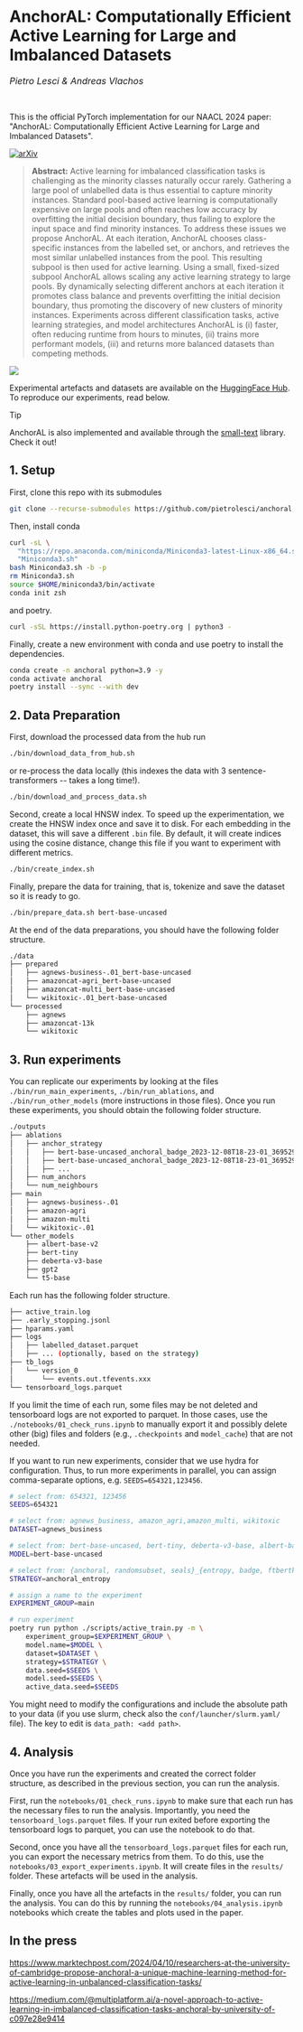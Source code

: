 # AnchorAL: Computationally Efficient Active Learning for Large and Imbalanced Datasets

<font size = "3">*Pietro Lesci \& Andreas Vlachos*</font>

<br>

This is the official PyTorch implementation for our NAACL 2024 paper: "AnchorAL: Computationally Efficient Active Learning for Large and Imbalanced Datasets".

[![arXiv](https://img.shields.io/badge/arXiv-1234.56789-b31b1b.svg)](https://arxiv.org/abs/2404.05623)

> **Abstract:** Active learning for imbalanced classification tasks is challenging as the minority classes naturally occur rarely. Gathering a large pool of unlabelled data is thus essential to capture minority instances. Standard pool-based active learning is computationally expensive on large pools and often reaches low accuracy by overfitting the initial decision boundary, thus failing to explore the input space and find minority instances. To address these issues we propose AnchorAL. At each iteration, AnchorAL chooses class-specific instances from the labelled set, or anchors, and retrieves the most similar unlabelled instances from the pool. This resulting subpool is then used for active learning. Using a small, fixed-sized subpool AnchorAL allows scaling any active learning strategy to large pools. By dynamically selecting different anchors at each iteration it promotes class balance and prevents overfitting the initial decision boundary, thus promoting the discovery of new clusters of minority instances. Experiments across different classification tasks, active learning strategies, and model architectures AnchorAL is (i) faster, often reducing runtime from hours to minutes, (ii) trains more performant models, (iii) and returns more balanced datasets than competing methods.

![](./method.png)

Experimental artefacts and datasets are available on the [HuggingFace Hub](https://huggingface.co/collections/pietrolesci/anchoral-66103ace42da659656c635d2).
To reproduce our experiments, read below.


> [!TIP]
> AnchorAL is also implemented and available through the [small-text](https://github.com/webis-de/small-text) library. Check it out!


## 1. Setup

First, clone this repo with its submodules

```bash
git clone --recurse-submodules https://github.com/pietrolesci/anchoral.git
```

Then, install conda

```bash
curl -sL \
  "https://repo.anaconda.com/miniconda/Miniconda3-latest-Linux-x86_64.sh" > \
  "Miniconda3.sh"
bash Miniconda3.sh -b -p
rm Miniconda3.sh
source $HOME/miniconda3/bin/activate
conda init zsh
```

and poetry.

```bash
curl -sSL https://install.python-poetry.org | python3 -
```

Finally, create a new environment with conda and use poetry to install the dependencies.

```bash
conda create -n anchoral python=3.9 -y
conda activate anchoral
poetry install --sync --with dev
```


## 2. Data Preparation

First, download the processed data from the hub run

```bash
./bin/download_data_from_hub.sh
```

or re-process the data locally (this indexes the data with 3 sentence-transformers -- takes a long time!).

```bash
./bin/download_and_process_data.sh
```

Second, create a local HNSW index. 
To speed up the experimentation, we create the HNSW index once and save it to disk.
For each embedding in the dataset, this will save a different `.bin` file. 
By default, it will create indices using the cosine distance, change this file if you want to experiment with different metrics. 

```bash
./bin/create_index.sh
```

Finally, prepare the data for training, that is, tokenize and save the dataset so it is ready to go.

```bash
./bin/prepare_data.sh bert-base-uncased
```

At the end of the data preparations, you should have the following folder structure.

```bash
./data
├── prepared
│   ├── agnews-business-.01_bert-base-uncased
│   ├── amazoncat-agri_bert-base-uncased
│   ├── amazoncat-multi_bert-base-uncased
│   └── wikitoxic-.01_bert-base-uncased
└── processed
    ├── agnews
    ├── amazoncat-13k
    └── wikitoxic
```


## 3. Run experiments

You can replicate our experiments by looking at the files `./bin/run_main_experiments`, `./bin/run_ablations`, and `./bin/run_other_models` (more instructions in those files).
Once you run these experiments, you should obtain the following folder structure.

```bash
./outputs
├── ablations
│   ├── anchor_strategy
│   │   ├── bert-base-uncased_anchoral_badge_2023-12-08T18-23-01_36952945_1
│   │   ├── bert-base-uncased_anchoral_badge_2023-12-08T18-23-01_36952945_2
│   │   ├── ...
│   ├── num_anchors
│   └── num_neighbours
├── main
│   ├── agnews-business-.01
│   ├── amazon-agri
│   ├── amazon-multi
│   └── wikitoxic-.01
└── other_models
    ├── albert-base-v2
    ├── bert-tiny
    ├── deberta-v3-base
    ├── gpt2
    └── t5-base
```

Each run has the following folder structure.

```bash
├── active_train.log
├── .early_stopping.jsonl
├── hparams.yaml
├── logs
│   ├── labelled_dataset.parquet
│   ├── ... (optionally, based on the strategy)
├── tb_logs
│   └── version_0
│       └── events.out.tfevents.xxx
└── tensorboard_logs.parquet
```

If you limit the time of each run, some files may be not deleted and tensorboard logs are not exported to parquet.
In those cases, use the `./notebooks/01_check_runs.ipynb` to manually export it and possibly delete other (big) files and folders (e.g., `.checkpoints` and `model_cache`) that are not needed.


If you want to run new experiments, consider that we use hydra for configuration. 
Thus, to run more experiments in parallel, you can assign comma-separate options, e.g. `SEEDS=654321,123456`.

```bash
# select from: 654321, 123456
SEEDS=654321

# select from: agnews_business, amazon_agri,amazon_multi, wikitoxic
DATASET=agnews_business

# select from: bert-base-uncased, bert-tiny, deberta-v3-base, albert-base-v2, gpt2, t5-base
MODEL=bert-base-uncased

# select from: {anchoral, randomsubset, seals}_{entropy, badge, ftbertkm} or random
STRATEGY=anchoral_entropy

# assign a name to the experiment
EXPERIMENT_GROUP=main

# run experiment
poetry run python ./scripts/active_train.py -m \
    experiment_group=$EXPERIMENT_GROUP \
    model.name=$MODEL \
    dataset=$DATASET \
    strategy=$STRATEGY \
    data.seed=$SEEDS \
    model.seed=$SEEDS \
    active_data.seed=$SEEDS
```

You might need to modify the configurations and include the absolute path to your data (if you use slurm, check also the `conf/launcher/slurm.yaml/` file).
The key to edit is `data_path: <add path>`.



## 4. Analysis

Once you have run the experiments and created the correct folder structure, as described in the previous section, you can run the analysis.

First, run the `notebooks/01_check_runs.ipynb` to make sure that each run has the necessary files to run the analysis.
Importantly, you need the `tensorboard_logs.parquet` files. If your run exited before exporting the tensorboard logs to parquet, you can use the notebook to do that.

Second, once you have all the `tensorboard_logs.parquet` files for each run, you can export the necessary metrics from them.
To do this, use the `notebooks/03_export_experiments.ipynb`. It will create files in the `results/` folder. These artefacts will be used in the analysis.

Finally, once you have all the artefacts in the `results/` folder, you can run the analysis.
You can do this by running the `notebooks/04_analysis.ipynb` notebooks which create the tables and plots used in the paper.


## In the press

https://www.marktechpost.com/2024/04/10/researchers-at-the-university-of-cambridge-propose-anchoral-a-unique-machine-learning-method-for-active-learning-in-unbalanced-classification-tasks/

https://medium.com/@multiplatform.ai/a-novel-approach-to-active-learning-in-imbalanced-classification-tasks-anchoral-by-university-of-c097e28e9414
